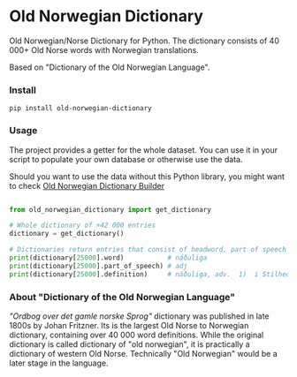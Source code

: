 # Old Norwegian Dictionary

Old Norwegian/Norse Dictionary for Python. The dictionary consists of 40 000+ Old Norse words with Norwegian translations.

Based on "Dictionary of the Old Norwegian Language".

### Install

`pip install old-norwegian-dictionary`

### Usage

The project provides a getter for the whole dataset. You can use it in your script to populate your own database or otherwise use the data.

Should you want to use the data without this Python library, you might want to check [Old Norwegian Dictionary Builder](https://github.com/stscoundrel/old-norwegian-dictionary-builder)


```python

from old_norwegian_dictionary import get_dictionary

# Whole dictionary of +42 000 entries
dictionary = get_dictionary()

# Dictionaries return entries that consist of headword, part of speech and definition.
print(dictionary[25000].word)           # náðuliga
print(dictionary[25000].part_of_speech) # adj
print(dictionary[25000].definition)     # náðuliga, adv.  1)  i Stilhed, ubemærket; hann bauð at hafa [...and more]

```



### About "Dictionary of the Old Norwegian Language"

_"Ordbog over det gamle norske Sprog"_ dictionary was published in late 1800s by Johan Fritzner. Its is the largest Old Norse to Norwegian dictionary, containing over 40 000 word definitions. While the original dictionary is called dictionary of "old norwegian", it is practically a dictionary of western Old Norse. Technically "Old Norwegian" would be a later stage in the language.
